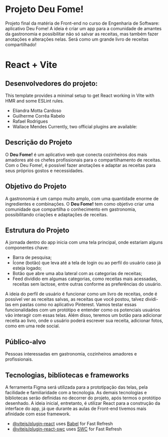 # Projeto Deu Fome!
Projeto final da matéria de Front-end no curso de Engenharia de Software: aplicativo Deu Fome! A ideia é criar um app para a comunidade de amantes da gastronomia e possibilitar não só salvar as receitas, mas também fazer anotações e alterações nelas. Será como um grande livro de receitas compartilhado!
# React + Vite

## Desenvolvedores do projeto:
This template provides a minimal setup to get React working in Vite with HMR and some ESLint rules.

- Eliandra Motta Cardoso
- Guilherme Corrêa Rabelo
- Rafael Rodrigues
- Wallace Mendes
Currently, two official plugins are available:

## Descrição do Projeto

O **Deu Fome!** é um aplicativo web que conecta cozinheiros dos mais amadores até os chefes profissionais para o compartilhamento de receitas. Com o Deu Fome!, é possível fazer anotações e adaptar as receitas para seus próprios gostos e necessidades.

## Objetivo do Projeto

A gastronomia é um campo muito amplo, com uma quantidade enorme de ingredientes e combinações. O **Deu Fome!** tem como objetivo criar uma comunidade que compartilha o conhecimento em gastronomia, possibilitando criações e adaptações de receitas.

## Estrutura do Projeto

A jornada dentro do app inicia com uma tela principal, onde estariam alguns componentes chave:

- Barra de pesquisa;
- Ícone (botão) que leva até a tela de login ou ao perfil do usuário caso já esteja logado;
- Botão que abre uma aba lateral com as categorias de receitas;
- Feed dividido em algumas categorias, como receitas mais acessadas, receitas sem lactose, entre outras conforme as preferências do usuário.

A ideia do perfil de usuário é funcionar como um livro de receitas, onde é possível ver as receitas salvas, as receitas que você postou, talvez dividi-las em pastas como no aplicativo Pinterest. Vamos testar essas funcionalidades com um protótipo e entender como os potenciais usuários vão interagir com essas telas. Além disso, teremos um botão para adicionar receita ao livro, onde o usuário poderá escrever sua receita, adicionar fotos, como em uma rede social.

## Público-alvo

Pessoas interessadas em gastronomia, cozinheiros amadores e profissionais.

## Tecnologias, bibliotecas e frameworks

A ferramenta Figma será utilizada para a prototipação das telas, pela facilidade e familiaridade com a tecnologia. As demais tecnologias e bibliotecas serão definidas no decorrer do projeto, após termos o protótipo desenhado. A ideia inicial, entretanto, é utilizar React para a construção da interface do app, já que durante as aulas de Front-end tivemos mais afinidade com esse framework.
- [@vitejs/plugin-react](https://github.com/vitejs/vite-plugin-react/blob/main/packages/plugin-react/README.md) uses [Babel](https://babeljs.io/) for Fast Refresh
- [@vitejs/plugin-react-swc](https://github.com/vitejs/vite-plugin-react-swc) uses [SWC](https://swc.rs/) for Fast Refresh
